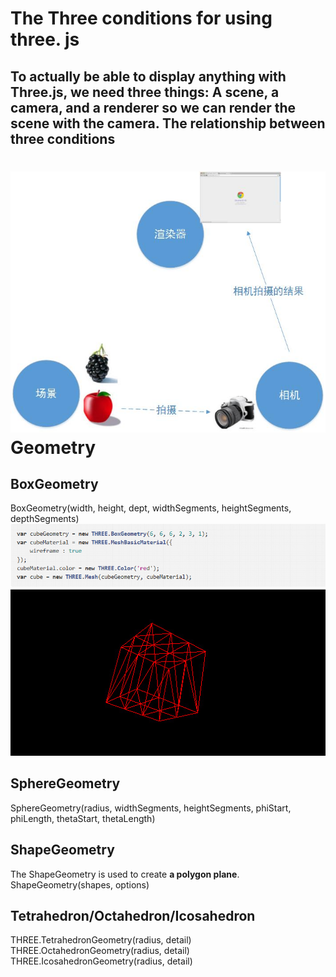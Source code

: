 The Three conditions for using three. js
===
To actually be able to display anything with Three.js, we need three things: A scene, a camera, and a renderer so we can render the scene with the camera.
The relationship between three conditions
---
![](https://github.com/CherryTomato1225/DAT505-GitHub/blob/master/session2/03-HowToCopyCase/textures/ThreeConditions.jpg)
<br>
Geometry
===
BoxGeometry
---
BoxGeometry(width, height, dept, widthSegments, heightSegments, depthSegments)
<br>
![](https://github.com/CherryTomato1225/DAT505-GitHub/blob/master/session2/03-HowToCopyCase/textures/BoxGeometry.png)
<br>
![](https://github.com/CherryTomato1225/DAT505-GitHub/blob/master/session2/03-HowToCopyCase/textures/BoxGeometry.jpg)

SphereGeometry
---
SphereGeometry(radius, widthSegments, heightSegments, phiStart, phiLength, thetaStart, thetaLength)

ShapeGeometry
---
The ShapeGeometry is used to create **a polygon plane**.
<br>
ShapeGeometry(shapes, options)

Tetrahedron/Octahedron/Icosahedron
----
THREE.TetrahedronGeometry(radius, detail)
<br>
THREE.OctahedronGeometry(radius, detail)
<br>
THREE.IcosahedronGeometry(radius, detail)
